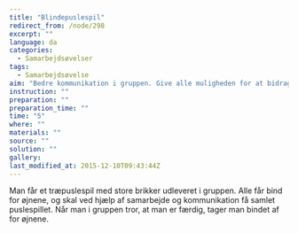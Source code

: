 ```yaml
---
title: "Blindepuslespil"
redirect_from: /node/298
excerpt: ""
language: da
categories:
  - Samarbejdsøvelser
tags:
  - Samarbejdsøvelse
aim: "Bedre kommunikation i gruppen. Give alle muligheden for at bidrage med noget"
instruction: ""
preparation: ""
preparation_time: ""
time: "5"
where: ""
materials: ""
source: ""
solution: ""
gallery:
last_modified_at: 2015-12-10T09:43:44Z
---
```

Man får et træpuslespil med store brikker udleveret i gruppen. Alle får bind for øjnene, og skal ved hjælp af samarbejde og kommunikation få samlet puslespillet. Når man i gruppen tror, at man er færdig, tager man bindet af for øjnene.
